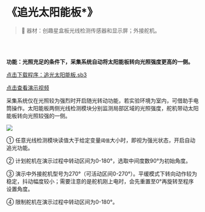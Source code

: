 # 《追光太阳能板*》

> 🧰 器材：创趣星盒板光线检测传感器和显示屏；外接舵机。

<br><br>

**功能：光照充足的条件下，采集系统自动将太阳能板转向光照强度更高的一侧。**

<a href="/tutorial/starbox_sj/sb3/追光太阳能板.sb3">点击下载程序：追光太阳能板.sb3</a>

<a href="https://www.cfunworld.com" target="_blank">点击查看演示视频</a>

采集系统仅在光照较为强烈时开启随光转动功能，若实验环境为室内，可借助手电筒操作。太阳能板两侧光线检测模块分别监测局部区域的光照强度，舵机带动太阳能板转向光照较强的一侧。

<img src="/images/docimg/【小学】追光太阳能板.png" >

①  任意光线检测模块读值大于给定变量`阈值`大小时，即视为强光状态，开启自动追光功能。

②  计划舵机在演示过程中转动区间为0-180°，选取中间度数90°为初始角度。

③  演示中外接舵机型号为270°（可活动区间0-270°）。平缓模式下转向动作较为稳定，抖动幅度较小；需要注意的是舵机刚上电时，会先重置至0°再旋转至程序设置角度。

④  限制舵机在演示过程中转动区间为0-180°。

